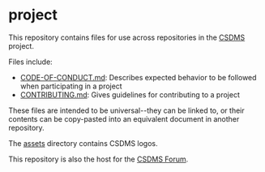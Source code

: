 # project

This repository contains files for use across repositories
in the [CSDMS][csdms] project.

Files include:

* [CODE-OF-CONDUCT.md](./CODE-OF-CONDUCT.md): Describes expected behavior to be followed when participating in a project
* [CONTRIBUTING.md](./CONTRIBUTING.md): Gives guidelines for contributing to a project

These files are intended to be universal--they can be linked to,
or their contents can be copy-pasted into an equivalent document
in another repository.

The [assets](./assets/) directory contains CSDMS logos.

This repository is also the host for the [CSDMS Forum][discussions].

<!-- Links -->
[csdms]: https://csdms.colorado.edu
[discussions]: https://github.com/csdms/project/discussions
